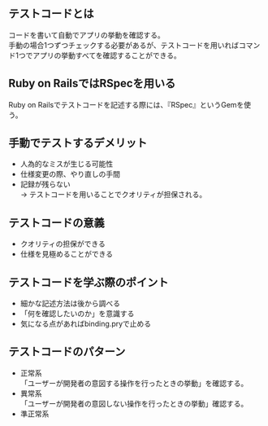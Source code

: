 ## テストコードとは
コードを書いて自動でアプリの挙動を確認する。  
手動の場合1つずつチェックする必要があるが、テストコードを用いればコマンド1つでアプリの挙動すべてを確認することができる。

## Ruby on RailsではRSpecを用いる
Ruby on Railsでテストコードを記述する際には、『RSpec』というGemを使う。

## 手動でテストするデメリット
- 人為的なミスが生じる可能性
- 仕様変更の際、やり直しの手間
- 記録が残らない  
→ テストコードを用いることでクオリティが担保される。

## テストコードの意義
- クオリティの担保ができる
- 仕様を見極めることができる

## テストコードを学ぶ際のポイント
- 細かな記述方法は後から調べる
- 「何を確認したいのか」を意識する
- 気になる点があればbinding.pryで止める

## テストコードのパターン
- 正常系  
  「ユーザーが開発者の意図する操作を行ったときの挙動」を確認する。
- 異常系  
  「ユーザーが開発者の意図しない操作を行ったときの挙動」確認する。
- 準正常系
